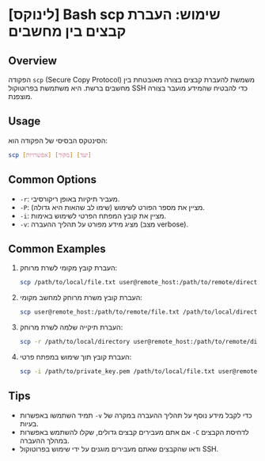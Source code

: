 # [לינוקס] Bash scp שימוש: העברת קבצים בין מחשבים

## Overview
הפקודה `scp` (Secure Copy Protocol) משמשת להעברת קבצים בצורה מאובטחת בין מחשבים ברשת. היא משתמשת בפרוטוקול SSH כדי להבטיח שהמידע מועבר בצורה מוצפנת.

## Usage
הסינטקס הבסיסי של הפקודה הוא:

```bash
scp [אפשרויות] [מקור] [יעד]
```

## Common Options
- `-r`: מעביר תיקיות באופן ריקורסיבי.
- `-P`: מציין את מספר הפורט לשימוש (שימו לב שהאות היא גדולה).
- `-i`: מציין את קובץ המפתח הפרטי לשימוש באימות.
- `-v`: מציג מידע מפורט על תהליך ההעברה (מצב verbose).

## Common Examples
1. העברת קובץ מקומי לשרת מרוחק:
   ```bash
   scp /path/to/local/file.txt user@remote_host:/path/to/remote/directory/
   ```

2. העברת קובץ משרת מרוחק למחשב מקומי:
   ```bash
   scp user@remote_host:/path/to/remote/file.txt /path/to/local/directory/
   ```

3. העברת תיקייה שלמה לשרת מרוחק:
   ```bash
   scp -r /path/to/local/directory user@remote_host:/path/to/remote/directory/
   ```

4. העברת קובץ תוך שימוש במפתח פרטי:
   ```bash
   scp -i /path/to/private_key.pem /path/to/local/file.txt user@remote_host:/path/to/remote/directory/
   ```

## Tips
- תמיד השתמשו באפשרות `-v` כדי לקבל מידע נוסף על תהליך ההעברה במקרה של בעיות.
- אם אתם מעבירים קבצים גדולים, שקלו להשתמש באפשרות `-C` לדחיסת הקבצים במהלך ההעברה.
- ודאו שהקבצים שאתם מעבירים מוגנים על ידי שימוש בפרוטוקול SSH.